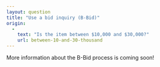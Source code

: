 ```yaml
---
layout: question
title: "Use a bid inquiry (B-Bid)"
origin:
  -
    text: "Is the item between $10,000 and $30,000?"
    url: between-10-and-30-thousand
---
```


More information about the B-Bid process is coming soon!